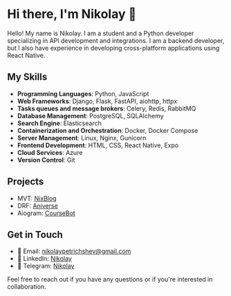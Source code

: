 # Hi there, I'm Nikolay 👋

Hello! My name is Nikolay.
I am a student and a Python developer specializing in API development and integrations.
I am a backend developer, but I also have experience in developing cross-platform applications using React Native.


## My Skills

- **Programming Languages**: Python, JavaScript
- **Web Frameworks**: Django, Flask, FastAPI, aiohttp, httpx
- **Tasks queues and message brokers**: Celery, Redis, RabbitMQ
- **Database Management**: PostgreSQL, SQLAlchemy
- **Search Engine**: Elasticsearch
- **Containerization and Orchestration**: Docker, Docker Compose
- **Server Management**: Linux, Nginx, Gunicorn
- **Frontend Development**: HTML, CSS, React Native, Expo
- **Cloud Services**: Azure
- **Version Control**: Git

## Projects

- MVT: [NixBlog](https://github.com/Nikolaj-dev/django-mvt-postgresql-postblog)
- DRF: [Aniverse](https://github.com/Nikolaj-dev/Aniverse)
- Aiogram: [CourseBot](https://github.com/Nikolaj-dev/aiogrambot_testcase)

## Get in Touch

- 📧 Email: nikolaypetrichshev@gmail.com
- 💼 LinkedIn: [Nikolay](www.linkedin.com/in/nikolay-petrichshev)
- 📱 Telegram: [Nikolay](https://t.me/NikolayPetrichshev)


Feel free to reach out if you have any questions or if you're interested in collaboration.


